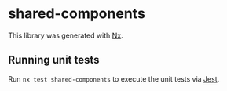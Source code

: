 # shared-components

This library was generated with [Nx](https://nx.dev).

## Running unit tests

Run `nx test shared-components` to execute the unit tests via [Jest](https://jestjs.io).

